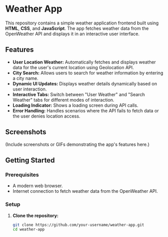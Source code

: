 # Weather App

This repository contains a simple weather application frontend built using **HTML**, **CSS**, and **JavaScript**. The app fetches weather data from the OpenWeather API and displays it in an interactive user interface.

## Features

- **User Location Weather:** Automatically fetches and displays weather data for the user's current location using Geolocation API.
- **City Search:** Allows users to search for weather information by entering a city name.
- **Dynamic UI Updates:** Displays weather details dynamically based on user interaction.
- **Interactive Tabs:** Switch between "User Weather" and "Search Weather" tabs for different modes of interaction.
- **Loading Indicator:** Shows a loading screen during API calls.
- **Error Handling:** Handles scenarios where the API fails to fetch data or the user denies location access.

## Screenshots

(Include screenshots or GIFs demonstrating the app's features here.)

## Getting Started

### Prerequisites

- A modern web browser.
- Internet connection to fetch weather data from the OpenWeather API.

### Setup

1. **Clone the repository:**
   ```bash
   git clone https://github.com/your-username/weather-app.git
   cd weather-app

